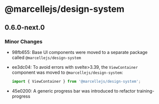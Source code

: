 # @marcellejs/design-system

## 0.6.0-next.0

### Minor Changes

- 98fb655: Base UI components were moved to a separate package called `@marcellejs/design-system`
- ee3dc04: To avoid errors with svelte>3.39, the `ViewContainer` component was moved to `@marcellejs/design-system`:

  ```js
  import { ViewContainer } from '@marcellejs/design-system';
  ```

- 45e0200: A generic progress bar was introduced to refactor training-progress
